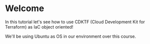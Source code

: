 # Welcome

In this tutorial let's see how to use CDKTF (Cloud Development Kit for Terraform) as IaC object oriented!

We'll be using Ubuntu as OS in our environment over this course.
